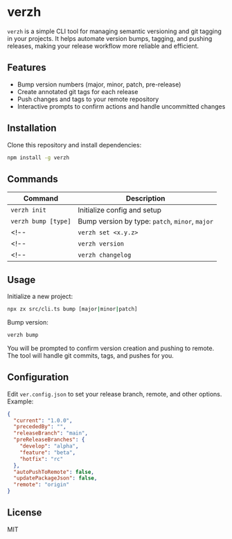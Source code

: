# verzh

`verzh` is a simple CLI tool for managing semantic versioning and git tagging in your projects. It helps automate version bumps, tagging, and pushing releases, making your release workflow more reliable and efficient.

## Features

- Bump version numbers (major, minor, patch, pre-release)
- Create annotated git tags for each release
- Push changes and tags to your remote repository
- Interactive prompts to confirm actions and handle uncommitted changes

## Installation

Clone this repository and install dependencies:

```sh
npm install -g verzh
```

## Commands

| Command             | Description                                     |
| ------------------- | ----------------------------------------------- |
| `verzh init`        | Initialize config and setup                     |
| `verzh bump [type]` | Bump version by type: `patch`, `minor`, `major` |
<!-- | `verzh set <x.y.z>` | Set version manually                            | -->
<!-- | `verzh version`     | Display current version                         | -->
<!-- | `verzh changelog`   | (Optional) Generate changelog entry             | -->

## Usage

Initialize a new project:

```sh
npx zx src/cli.ts bump [major|minor|patch]
```

Bump version:

```sh
verzh bump
```

You will be prompted to confirm version creation and pushing to remote. The tool will handle git commits, tags, and pushes for you.

## Configuration

Edit `ver.config.json` to set your release branch, remote, and other options. Example:

```json
{
  "current": "1.0.0",
  "precededBy": "",
  "releaseBranch": "main",
  "preReleaseBranches": {
    "develop": "alpha",
    "feature": "beta",
    "hotfix": "rc"
  },
  "autoPushToRemote": false,
  "updatePackageJson": false,
  "remote": "origin"
}
```

## License

MIT
